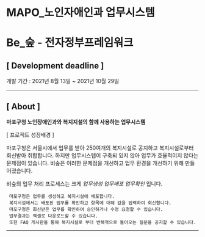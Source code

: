 # MAPO_노인자애인과 업무시스템

# Be_숲 - 전자정부프레임워크

## **[ Development deadline ]**

개발 기간 : 2021년 8월 13일 ~ 2021년 10월 29일

---

## **[ About ]**

**마포구청 노인장애인과와 복지지설의 함께 사용하는 업무시스템**

[ 프로젝트 성장배경 ]

마포구청은 서울시에서 업무를 받아 250여개의 복지시설로 공지하고 복지시설로부터 회신받아 취합합니다.
하지만 업무시스텝이 구축되 있지 않아 업무가 효율적이지 않다는 문제점이 있습니다.
비숲은 이러한 문제점을 개선하고 업무 환경을 개선하기 위해 만들어졌습니다.

비숲의 업무 처리 프로세스는 크게 *업무생성* *업무배포* *업무확인* 입니다.

```
 마포구청은 업무를 생성하고 복지시설에 배포합니다.
 복지시설에서는 배포된 업무를 확인하고 항목에 대해 값을 입력하여 회신합니다.
 마포구청은 회신받은 업무를 확인하여 승인하거나 수정 요청할 수 있습니다.
 업무결과는 엑셀로 다운로드할 수 있습니다.
 또한 FAQ 게시판을 통해 복지시설로 부터 반복적으로 들어오는 질문을 공지할 수 있습니다.
```
---



